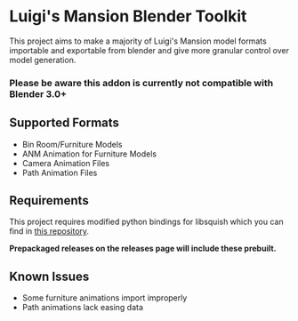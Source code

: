 # Luigi's Mansion Blender Toolkit

This project aims to make a majority of Luigi's Mansion model formats importable and exportable from blender and give more granular control
over model generation.

### Please be aware this addon is currently not compatible with Blender 3.0+

## Supported Formats
- Bin Room/Furniture Models
- ANM Animation for Furniture Models
- Camera Animation Files
- Path Animation Files

## Requirements

This project requires modified python bindings for libsquish which you can find in [this repository](https://github.com/SpaceCats64/BinConv2).

**Prepackaged releases on the releases page will include these prebuilt.**

## Known Issues
- Some furniture animations import improperly
- Path animations lack easing data

